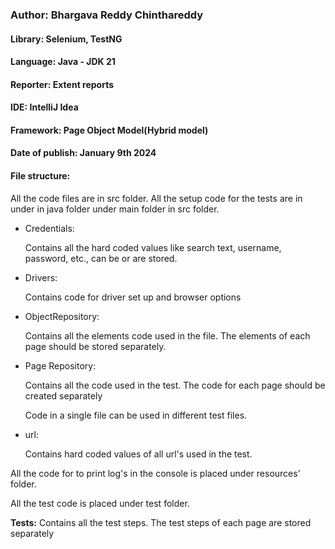 <h3>Author: Bhargava Reddy Chinthareddy</h3>

<h4>Library: Selenium, TestNG</h4>

<h4>Language: Java - <b>JDK 21</b></h4>

<h4>Reporter: Extent reports</h4>

<h4>IDE: IntelliJ Idea</h4>

<h4>Framework: Page Object Model(Hybrid model)</h4>

<h4>Date of publish: January 9th 2024</h4>

<h4>File structure:</h4>

<p>All the code files are in src folder. All the setup code for the tests are in under in java folder under 
main folder in src folder.</p>
<ul>
<li>Credentials:
<p>Contains all the hard coded values like search text, username, password, etc., can be or are stored.</p></li>
<li>Drivers:
<p>Contains code for driver set up and browser options</p></li>
<li>ObjectRepository:
<p>Contains all the elements code used in the file. The elements of each page should be stored separately.</p></li>
<li>Page Repository:
<p>Contains all the code used in the test. The code for each page should be created separately</p>
<p>Code in a single file can be used in different test files.</p>
</li>
<li>url:
<p>Contains hard coded values of all url's used in the test.</p></li>
</ul>
<p>All the code for to print log's in the console is placed under resources' folder.</p>
<p>All the test code is placed under test folder.</p>
<p><b>Tests:</b> 
Contains all the test steps. The test steps of each page are stored separately</p>